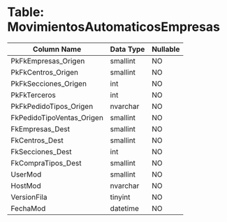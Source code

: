 # Table: MovimientosAutomaticosEmpresas

| Column Name | Data Type | Nullable |
|-------------|-----------|----------|
| PkFkEmpresas_Origen | smallint | NO |
| PkFkCentros_Origen | smallint | NO |
| PkFkSecciones_Origen | int | NO |
| PkFkTerceros | int | NO |
| PkFkPedidoTipos_Origen | nvarchar | NO |
| FkPedidoTipoVentas_Origen | smallint | NO |
| FkEmpresas_Dest | smallint | NO |
| FkCentros_Dest | smallint | NO |
| FkSecciones_Dest | int | NO |
| FkCompraTipos_Dest | smallint | NO |
| UserMod | smallint | NO |
| HostMod | nvarchar | NO |
| VersionFila | tinyint | NO |
| FechaMod | datetime | NO |
